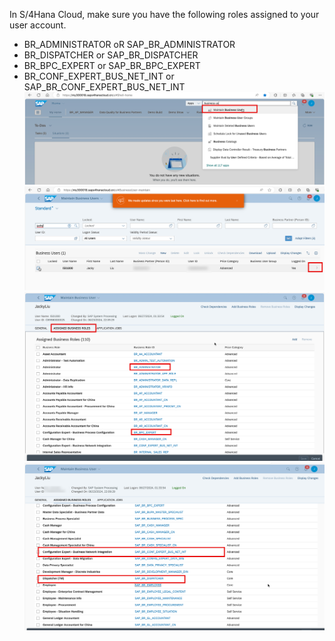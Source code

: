 In S/4Hana Cloud, make sure you have the following roles assigned to your user account.

- BR_ADMINISTRATOR oR SAP_BR_ADMINISTRATOR
- BR_DISPATCHER or SAP_BR_DISPATCHER
- BR_BPC_EXPERT or SAP_BR_BPC_EXPERT 
- BR_CONF_EXPERT_BUS_NET_INT or SAP_BR_CONF_EXPERT_BUS_NET_INT
![alt text](image.png)
![alt text](image-1.png)
![alt text](image-2.png)
![alt text](image-4.png)



